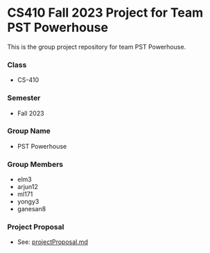 # CS410 Fall 2023 Project for Team PST Powerhouse
This is the group project repository for team PST Powerhouse.

### Class
- CS-410

### Semester
- Fall 2023

### Group Name
- PST Powerhouse

### Group Members
- elm3
- arjun12
- ml171
- yongy3
- ganesan8

### Project Proposal
- See: [projectProposal.md](https://github.com/millerer/cs410-fall-2023-pst-powerhouse/blob/main/projectProposal.md)

